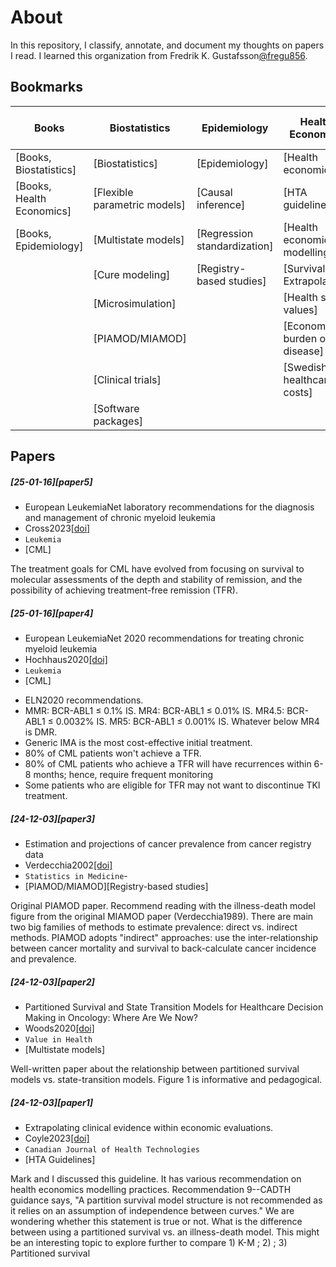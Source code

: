 # About
In this repository, I classify, annotate, and document my thoughts on papers I read. I learned this organization from Fredrik K. Gustafsson[@fregu856](https://github.com/fregu856).

## Bookmarks

| **Books**                     | **Biostatistics**             | **Epidemiology**              | **Health Economics**              | **Chronic Myeloid Leukemia**      |
|-------------------------------|-------------------------------|-------------------------------|-----------------------------------|-----------------------------------|
| [Books, Biostatistics]         | [Biostatistics]               | [Epidemiology]                | [Health economics]                | [CML]                             |
| [Books, Health Economics]      | [Flexible parametric models]  | [Causal inference]            | [HTA guidelines]                  | [CML, treatment]                  |
| [Books, Epidemiology]          | [Multistate models]           | [Regression standardization]  | [Health economic modelling]       | [CML, TKI discontinuation]        |
|                               | [Cure modeling]               |  [Registry-based studies]      | [Survival Extrapolation]          | [CML, health economics]           |
|                               | [Microsimulation]             |                               | [Health state values]             |                                   |
|                               | [PIAMOD/MIAMOD]               |                               | [Economic burden of disease]      |                                   |
|                               | [Clinical trials]             |                               | [Swedish healthcare costs]        |                                   |
|                               | [Software packages]           |                               |                                   |                                   |

## Papers
##### [25-01-16][paper5]
- European LeukemiaNet laboratory recommendations for the diagnosis and management of chronic myeloid leukemia
- Cross2023[[doi]](https://doi.org/10.1038/s41375-023-02048-y)
- `Leukemia`
- [CML]
<div style="max-width:100%; word-wrap:break-word;">
The treatment goals for CML have evolved from focusing on survival to molecular assessments of the depth and stability of remission, and the possibility of achieving treatment-free remission (TFR).
</div>

##### [25-01-16][paper4]
- European LeukemiaNet 2020 recommendations for treating chronic myeloid leukemia
- Hochhaus2020[[doi]](https://doi.org/10.1038/s41375-020-0776-2)
- `Leukemia`
- [CML]
* ELN2020 recommendations. 
* MMR: BCR-ABL1 ≤ 0.1% IS. MR4: BCR-ABL1 ≤ 0.01% IS. MR4.5: BCR-ABL1 ≤ 0.0032% IS. MR5: BCR-ABL1 ≤ 0.001% IS. Whatever below MR4 is DMR.
* Generic IMA is the most cost-effective initial treatment.
* 80% of CML patients won't achieve a TFR.
* 80% of CML patients who achieve a TFR will have recurrences within 6-8 months; hence, require frequent monitoring
* Some patients who are eligible for TFR may not want to discontinue TKI treatment.

##### [24-12-03][paper3]
- Estimation and projections of cancer prevalence from cancer registry data
- Verdecchia2002[[doi]](https://doi.org/10.1002/sim.1304)
- `Statistics in Medicine`-
- [PIAMOD/MIAMOD][Registry-based studies]
<div style="max-width:100%; word-wrap:break-word;">
Original PIAMOD paper. Recommend reading with the illness-death model figure from the original MIAMOD paper (Verdecchia1989). 
There are main two big families of methods to estimate prevalence: direct vs. indirect methods. PIAMOD adopts "indirect" approaches: use the inter-relationship between cancer mortality and survival to back-calculate cancer incidence and prevalence.
</div>

##### [24-12-03][paper2]
- Partitioned Survival and State Transition Models for Healthcare Decision Making in Oncology: Where Are We Now?
- Woods2020[[doi]](https://doi.org/10.1016/j.jval.2020.08.2094)
- `Value in Health`
- [Multistate models]
<div style="max-width:100%; word-wrap:break-word;">
Well-written paper about the relationship between partitioned survival models vs. state-transition models. Figure 1 is informative and pedagogical.
</div>

##### [24-12-03][paper1]
- Extrapolating clinical evidence within economic evaluations.
- Coyle2023[[doi]](https://www.cda-amc.ca/sites/default/files/attachments/2023-05/MH0011-Extrapolating%20Clinical%20Evidence%20Within%20Economic%20Evaluations_0.pdf)
- `Canadian Journal of Health Technologies`
- [HTA Guidelines]
<div style="max-width:100%; word-wrap:break-word;">
Mark and I discussed this guideline. It has various recommendation on health economics modelling practices. Recommendation 9--CADTH guidance says, "A partition survival model structure is not recommended as it relies on an assumption of independence between curves." We are wondering whether this statement is true or not. What is the difference between using a partitioned survival vs. an illness-death model. This might be an interesting topic to explore further to compare 1) K-M ; 2) ; 3) Partitioned survival
</div>

